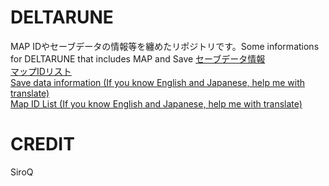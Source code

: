 # DELTARUNE
MAP IDやセーブデータの情報等を纏めたリポジトリです。Some informations for DELTARUNE that includes MAP and Save
[セーブデータ情報](https://github.com/SiroQ/DELTARUNE/blob/master/CONFIG_JA.md)  
[マップIDリスト](https://github.com/SiroQ/DELTARUNE/blob/master/MAP_JA.md)  
[Save data information (If you know English and Japanese, help me with translate)](https://github.com/SiroQ/DELTARUNE/blob/master/CONFIG_JA.md)  
[Map ID List (If you know English and Japanese, help me with translate)](https://github.com/SiroQ/DELTARUNE/blob/master/MAP_JA.md)  
# CREDIT
SiroQ
